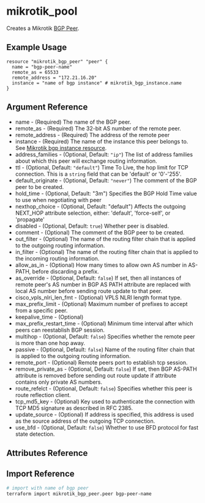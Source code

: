 # mikrotik_pool

Creates a Mikrotik [BGP Peer](https://wiki.mikrotik.com/wiki/Manual:Routing/BGP#Peer).

## Example Usage

```hcl
resource "mikrotik_bgp_peer" "peer" {
  name = "bgp-peer-name"
  remote_as = 65533
  remote_address = "172.21.16.20"
  instance = "name of bgp instance" # mikrotik_bgp_instance.name
}
```

## Argument Reference
* name - (Required) The name of the BGP peer.
* remote_as - (Required) The 32-bit AS number of the remote peer.
* remote_address - (Required) The address of the remote peer
* instance - (Required)	The name of the instance this peer belongs to.
See [Mikrotik bgp instance resource](https://github.com/ddelnano/terraform-provider-mikrotik/blob/master/docs/resources/bgp_instance.md).
* address_families - (Optional, Default: `"ip"`) The list of address families about which this peer will exchange routing information.
* ttl - (Optional, Default: `"default"`) Time To Live, the hop limit for TCP connection. This is a `string` field that can be 'default' or '0'-'255'.
* default_originate - (Optional, Default: `"never"`) The comment of the BGP peer to be created.
* hold_time - (Optional, Default: "3m") Specifies the BGP Hold Time value to use when negotiating with peer
* nexthop_choice - (Optional, Default: "default") Affects the outgoing NEXT_HOP attribute selection, either:  'default', 'force-self', or 'propagate'
* disabled - (Optional, Default: `true`) Whether peer is disabled.
* comment - (Optional) The comment of the BGP peer to be created.
* out_filter - (Optional) The name of the routing filter chain that is applied to the outgoing routing information. 
* in_filter - (Optional) The name of the routing filter chain that is applied to the incoming routing information.
* allow_as_in - (Optional) How many times to allow own AS number in AS-PATH, before discarding a prefix.
* as_override - (Optional, Default: `false`) If set, then all instances of remote peer's AS number in BGP AS PATH attribute are replaced with local AS number before sending route update to that peer.
* cisco_vpls_nlri_len_fmt - (Optional) VPLS NLRI length format type.
* max_prefix_limit - (Optional) Maximum number of prefixes to accept from a specific peer.
* keepalive_time - (Optional)
* max_prefix_restart_time - (Optional) Minimum time interval after which peers can reestablish BGP session.
* multihop - (Optional, Default: `false`)	Specifies whether the remote peer is more than one hop away.
* passive - (Optional, Default: `false`) Name of the routing filter chain that is applied to the outgoing routing information.
* remote_port - (Optional) Remote peers port to establish tcp session.
* remove_private_as - (Optional, Default: `false`) If set, then BGP AS-PATH attribute is removed before sending out route update if attribute contains only private AS numbers.
* route_refelct - (Optional, Default: `false`) Specifies whether this peer is route reflection client.
* tcp_md5_key - (Optional) Key used to authenticate the connection with TCP MD5 signature as described in RFC 2385.
* update_source - (Optional) If address is specified, this address is used as the source address of the outgoing TCP connection.
* use_bfd - (Optional, Default: `false`) Whether to use BFD protocol for fast state detection.


## Attributes Reference

## Import Reference

```bash
# import with name of bgp peer 
terraform import mikrotik_bgp_peer.peer bgp-peer-name
```
